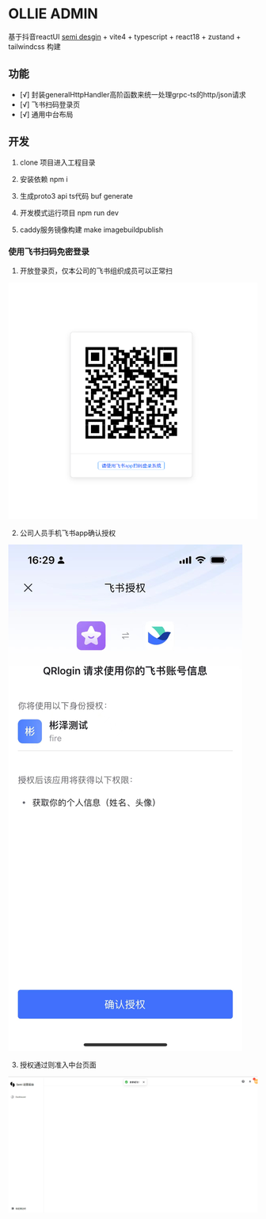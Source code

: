 # OLLIE ADMIN

基于抖音reactUI [semi desgin](https://semi.design/zh-CN) + vite4 + typescript + react18 + zustand + tailwindcss 构建


## 功能

- [√] 封装generalHttpHandler高阶函数来统一处理grpc-ts的http/json请求
- [√] 飞书扫码登录页
- [√] 通用中台布局

## 开发

1. clone 项目进入工程目录

2. 安装依赖
npm i
3. 生成proto3 api ts代码
buf generate
4. 开发模式运行项目
npm run dev
5. caddy服务镜像构建
make imagebuildpublish
### 使用飞书扫码免密登录
1. 开放登录页，仅本公司的飞书组织成员可以正常扫

![飞书QR登录页](./public/20230820161952.png)

2. 公司人员手机飞书app确认授权

![飞书app授权确认页面](./public/20230820163443.jpg)

3. 授权通过则准入中台页面

![中台受限页面-工作台布局](./public/20230820162213.png)